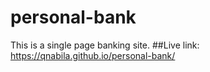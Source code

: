 # personal-bank
This is a single page banking site.
##Live link: https://qnabila.github.io/personal-bank/
